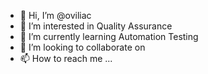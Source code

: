 - 👋 Hi, I’m @oviliac
- 👀 I’m interested in Quality Assurance
- 🌱 I’m currently learning Automation Testing
- 💞️ I’m looking to collaborate on 
- 📫 How to reach me ...

<!---
oviliac/oviliac is a ✨ special ✨ repository because its `README.md` (this file) appears on your GitHub profile.
You can click the Preview link to take a look at your changes.
--->
